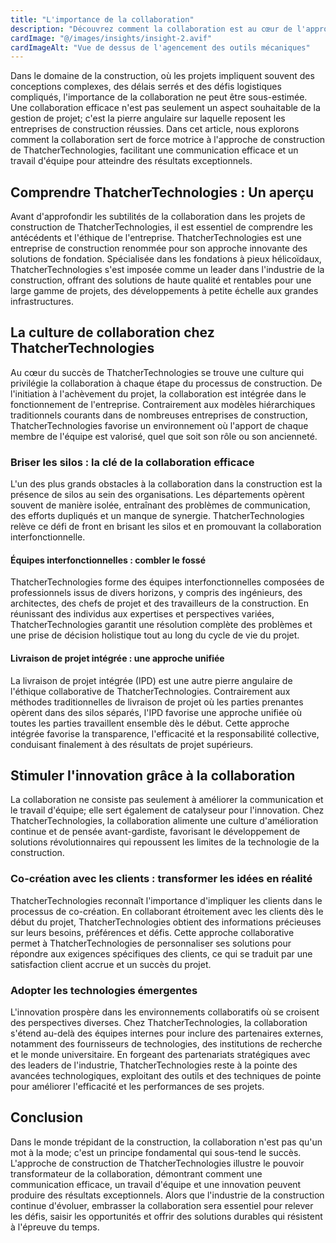 ```yaml
---
title: "L'importance de la collaboration"
description: "Découvrez comment la collaboration est au cœur de l'approche de construction de ThatcherTechnologies, favorisant une communication efficace et un travail d'équipe pour atteindre des résultats exceptionnels."
cardImage: "@/images/insights/insight-2.avif"
cardImageAlt: "Vue de dessus de l'agencement des outils mécaniques"
---
```


Dans le domaine de la construction, où les projets impliquent souvent des conceptions complexes, des délais serrés et des défis logistiques compliqués, l'importance de la collaboration ne peut être sous-estimée. Une collaboration efficace n'est pas seulement un aspect souhaitable de la gestion de projet; c'est la pierre angulaire sur laquelle reposent les entreprises de construction réussies. Dans cet article, nous explorons comment la collaboration sert de force motrice à l'approche de construction de ThatcherTechnologies, facilitant une communication efficace et un travail d'équipe pour atteindre des résultats exceptionnels.

## Comprendre ThatcherTechnologies : Un aperçu

Avant d'approfondir les subtilités de la collaboration dans les projets de construction de ThatcherTechnologies, il est essentiel de comprendre les antécédents et l'éthique de l'entreprise. ThatcherTechnologies est une entreprise de construction renommée pour son approche innovante des solutions de fondation. Spécialisée dans les fondations à pieux hélicoïdaux, ThatcherTechnologies s'est imposée comme un leader dans l'industrie de la construction, offrant des solutions de haute qualité et rentables pour une large gamme de projets, des développements à petite échelle aux grandes infrastructures.

## La culture de collaboration chez ThatcherTechnologies

Au cœur du succès de ThatcherTechnologies se trouve une culture qui privilégie la collaboration à chaque étape du processus de construction. De l'initiation à l'achèvement du projet, la collaboration est intégrée dans le fonctionnement de l'entreprise. Contrairement aux modèles hiérarchiques traditionnels courants dans de nombreuses entreprises de construction, ThatcherTechnologies favorise un environnement où l'apport de chaque membre de l'équipe est valorisé, quel que soit son rôle ou son ancienneté.

### Briser les silos : la clé de la collaboration efficace

L'un des plus grands obstacles à la collaboration dans la construction est la présence de silos au sein des organisations. Les départements opèrent souvent de manière isolée, entraînant des problèmes de communication, des efforts dupliqués et un manque de synergie. ThatcherTechnologies relève ce défi de front en brisant les silos et en promouvant la collaboration interfonctionnelle.

#### Équipes interfonctionnelles : combler le fossé

ThatcherTechnologies forme des équipes interfonctionnelles composées de professionnels issus de divers horizons, y compris des ingénieurs, des architectes, des chefs de projet et des travailleurs de la construction. En réunissant des individus aux expertises et perspectives variées, ThatcherTechnologies garantit une résolution complète des problèmes et une prise de décision holistique tout au long du cycle de vie du projet.

#### Livraison de projet intégrée : une approche unifiée

La livraison de projet intégrée (IPD) est une autre pierre angulaire de l'éthique collaborative de ThatcherTechnologies. Contrairement aux méthodes traditionnelles de livraison de projet où les parties prenantes opèrent dans des silos séparés, l'IPD favorise une approche unifiée où toutes les parties travaillent ensemble dès le début. Cette approche intégrée favorise la transparence, l'efficacité et la responsabilité collective, conduisant finalement à des résultats de projet supérieurs.

## Stimuler l'innovation grâce à la collaboration

La collaboration ne consiste pas seulement à améliorer la communication et le travail d'équipe; elle sert également de catalyseur pour l'innovation. Chez ThatcherTechnologies, la collaboration alimente une culture d'amélioration continue et de pensée avant-gardiste, favorisant le développement de solutions révolutionnaires qui repoussent les limites de la technologie de la construction.

### Co-création avec les clients : transformer les idées en réalité

ThatcherTechnologies reconnaît l'importance d'impliquer les clients dans le processus de co-création. En collaborant étroitement avec les clients dès le début du projet, ThatcherTechnologies obtient des informations précieuses sur leurs besoins, préférences et défis. Cette approche collaborative permet à ThatcherTechnologies de personnaliser ses solutions pour répondre aux exigences spécifiques des clients, ce qui se traduit par une satisfaction client accrue et un succès du projet.

### Adopter les technologies émergentes

L'innovation prospère dans les environnements collaboratifs où se croisent des perspectives diverses. Chez ThatcherTechnologies, la collaboration s'étend au-delà des équipes internes pour inclure des partenaires externes, notamment des fournisseurs de technologies, des institutions de recherche et le monde universitaire. En forgeant des partenariats stratégiques avec des leaders de l'industrie, ThatcherTechnologies reste à la pointe des avancées technologiques, exploitant des outils et des techniques de pointe pour améliorer l'efficacité et les performances de ses projets.

## Conclusion

Dans le monde trépidant de la construction, la collaboration n'est pas qu'un mot à la mode; c'est un principe fondamental qui sous-tend le succès. L'approche de construction de ThatcherTechnologies illustre le pouvoir transformateur de la collaboration, démontrant comment une communication efficace, un travail d'équipe et une innovation peuvent produire des résultats exceptionnels. Alors que l'industrie de la construction continue d'évoluer, embrasser la collaboration sera essentiel pour relever les défis, saisir les opportunités et offrir des solutions durables qui résistent à l'épreuve du temps.
